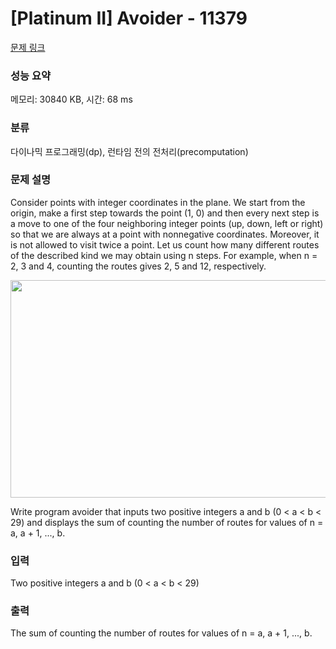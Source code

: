 # [Platinum II] Avoider - 11379 

[문제 링크](https://www.acmicpc.net/problem/11379) 

### 성능 요약

메모리: 30840 KB, 시간: 68 ms

### 분류

다이나믹 프로그래밍(dp), 런타임 전의 전처리(precomputation)

### 문제 설명

<p>Consider points with integer coordinates in the plane. We start from the origin, make a first step towards the point (1, 0) and then every next step is a move to one of the four neighboring integer points (up, down, left or right) so that we are always at a point with nonnegative coordinates. Moreover, it is not allowed to visit twice a point. Let us count how many different routes of the described kind we may obtain using n steps. For example, when n = 2, 3 and 4, counting the routes gives 2, 5 and 12, respectively.</p>

<p style="text-align: center;"><img alt="" src="" style="height:348px; width:527px"></p>

<p>Write program avoider that inputs two positive integers a and b (0 < a < b < 29) and displays the sum of counting the number of routes for values of n = a, a + 1, ..., b.</p>

### 입력 

 <p>Two positive integers a and b (0 < a < b < 29)</p>

### 출력 

 <p>The sum of counting the number of routes for values of n = a, a + 1, ..., b.</p>

